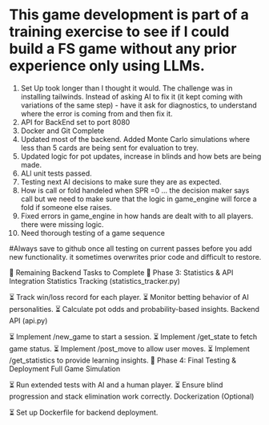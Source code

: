 # This game development is part of a training exercise to see if I could build a FS game without any prior experience only using LLMs.

1) Set Up took longer than I thought it would.  The challenge was in installing tailwinds.  Instead of asking AI to fix it (it kept coming with variations of the same step) - have it ask for diagnostics, to understand where the error is coming from and then fix it.
2) API for BackEnd set to port 8080
3) Docker and Git Complete
4) Updated most of the backend.  Added Monte Carlo simulations where less than 5 cards are being sent for evaluation to trey.
5) Updated logic for pot updates, increase in blinds and how bets are being made.
6) ALl unit tests passed.
7) Testing next AI decisions to make sure they are as expected.
8) How is call or fold handeled when SPR =0 ... the decision maker says call but we need to make sure that the logic in game_engine will force a fold if someone else raises.
9) Fixed errors in game_engine in how hands are dealt with to all players.  there were missing logic.
10) Need thorough testing of a game sequence


#Always save to github once all testing on current passes before you add new functionality.  it sometimes overwrites prior code and difficult to restore.


🔹 Remaining Backend Tasks to Complete
🔸 Phase 3: Statistics & API Integration
Statistics Tracking (statistics_tracker.py)

⏳ Track win/loss record for each player.
⏳ Monitor betting behavior of AI personalities.
⏳ Calculate pot odds and probability-based insights.
Backend API (api.py)

⏳ Implement /new_game to start a session.
⏳ Implement /get_state to fetch game status.
⏳ Implement /post_move to allow user moves.
⏳ Implement /get_statistics to provide learning insights.
🔸 Phase 4: Final Testing & Deployment
Full Game Simulation

⏳ Run extended tests with AI and a human player.
⏳ Ensure blind progression and stack elimination work correctly.
Dockerization (Optional)

⏳ Set up Dockerfile for backend deployment.


